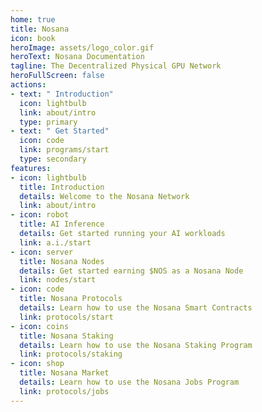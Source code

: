 ```yaml
---
home: true
title: Nosana
icon: book
heroImage: assets/logo_color.gif
heroText: Nosana Documentation
tagline: The Decentralized Physical GPU Network
heroFullScreen: false
actions:
- text: " Introduction"
  icon: lightbulb
  link: about/intro
  type: primary
- text: " Get Started"
  icon: code
  link: programs/start
  type: secondary
features:
- icon: lightbulb
  title: Introduction
  details: Welcome to the Nosana Network
  link: about/intro
- icon: robot
  title: AI Inference
  details: Get started running your AI workloads
  link: a.i./start
- icon: server
  title: Nosana Nodes
  details: Get started earning $NOS as a Nosana Node
  link: nodes/start
- icon: code
  title: Nosana Protocols
  details: Learn how to use the Nosana Smart Contracts
  link: protocols/start
- icon: coins
  title: Nosana Staking
  details: Learn how to use the Nosana Staking Program
  link: protocols/staking
- icon: shop
  title: Nosana Market
  details: Learn how to use the Nosana Jobs Program
  link: protocols/jobs
---
```

